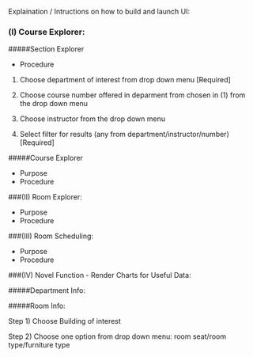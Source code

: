 Explaination / Intructions on how to build and launch UI:
### (I) Course Explorer:

#####Section Explorer

- Procedure

1)  Choose department of interest from drop down menu [Required]

2)  Choose course number offered in deparment from chosen in (1) from the drop down menu

3)  Choose instructor from the drop down menu

4)  Select filter for results (any from department/instructor/number) [Required]

#####Course Explorer
- Purpose
- Procedure


###(II)  Room Explorer:
- Purpose
- Procedure

###(III) Room Scheduling:
- Purpose
- Procedure

###(IV) Novel Function - Render Charts for Useful Data:

#####Department Info:

#####Room Info:

Step 1)  Choose Building of interest

Step 2)  Choose one option from drop down menu:  room seat/room type/furniture type
